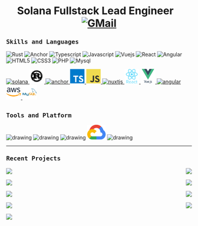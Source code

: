 <h1 align="center">
Solana Fullstack Lead Engineer
  &nbsp;&nbsp;
  <a href="mailto:topstack2021a@gmail.com">
    <img src="https://cdn-icons-png.flaticon.com/512/732/732200.png" alt="GMail" height="30" width="30">
  </a>

</h1>


<h3><b><samp>Skills and Languages</samp></b></h3>

![Rust](https://img.shields.io/badge/Rust-ff0000?style=flat-square&logo=Rust&logoColor=white)
![Anchor](https://img.shields.io/badge/Anchor-ff0040?style=flat-square&logo=anchor&logoColor=white)
![Typescript](https://img.shields.io/badge/Typescript-ff0080?style=flat-square&logo=typescript&logoColor=white)
![Javascript](https://img.shields.io/badge/Javascript-ff00bf?style=flat-square&logo=javascript&logoColor=white)
![Vuejs](https://img.shields.io/badge/Vuejs-ff00ff?style=flat-square&logo=Vue.js&logoColor=white)
![React](https://img.shields.io/badge/React-bf00ff?style=flat-square&logo=React&logoColor=white)
![Angular](https://img.shields.io/badge/Angular-8000ff?style=flat-square&logo=Angular&logoColor=white)
![HTML5](https://img.shields.io/badge/HTML5-4000ff?style=flat-square&logo=HTML5&logoColor=white)
![CSS3](https://img.shields.io/badge/CSS3-0000ff?style=flat-square&logo=CSS3&logoColor=white)
![PHP](https://img.shields.io/badge/PHP-0040ff?style=flat-square&logo=php&logoColor=white)
![Mysql](https://img.shields.io/badge/Mysql-0080ff?style=flat-square&logo=mysql&logoColor=white)


<p align="left"> 
    <a href="https://solana.com/" target="_blank" rel="noreferrer"> <img src="https://raw.githubusercontent.com/trustwallet/assets/master/blockchains/solana/info/logo.png" alt="solana" width="40" height="40"/> </a> 
    <a href="https://www.rust-lang.org" target="_blank" rel="noreferrer"> <img src="https://raw.githubusercontent.com/devicons/devicon/master/icons/rust/rust-plain.svg" alt="rust" width="40" height="40"/> </a> 
    <a href="https://github.com/project-serum/anchor" target="_blank" rel="noreferrer"> <img src="https://camo.githubusercontent.com/0542190d13e5a50f7d601abc4bfde84cf02af2ca786af519e78411f43f3ca9c0/68747470733a2f2f6d656469612e646973636f72646170702e6e65742f6174746163686d656e74732f3831333434343531343934393130333635382f3839303237383532303535333630333039322f6578706f72742e706e673f77696474683d373436266865696768743d373436" alt="anchor" width="40" height="40"/> </a> 
    <a href="https://www.typescriptlang.org/" target="_blank" rel="noreferrer"> <img src="https://raw.githubusercontent.com/devicons/devicon/master/icons/typescript/typescript-original.svg" alt="typescript" width="40" height="40"/> </a>
    <a href="https://developer.mozilla.org/en-US/docs/Web/JavaScript" target="_blank" rel="noreferrer"> <img src="https://raw.githubusercontent.com/devicons/devicon/master/icons/javascript/javascript-original.svg" alt="javascript" width="40" height="40"/> </a>  
    <a href="https://nuxtjs.org/" target="_blank" rel="noreferrer"> <img src="https://www.vectorlogo.zone/logos/nuxtjs/nuxtjs-icon.svg" alt="nuxtjs" width="40" height="40"/> </a> 
    <a href="https://reactjs.org/" target="_blank" rel="noreferrer"> <img src="https://raw.githubusercontent.com/devicons/devicon/master/icons/react/react-original-wordmark.svg" alt="react" width="40" height="40"/> </a> 
    <a href="https://vuejs.org/" target="_blank" rel="noreferrer"> <img src="https://raw.githubusercontent.com/devicons/devicon/master/icons/vuejs/vuejs-original-wordmark.svg" alt="vuejs" width="40" height="40"/> </a> 
    <a href="https://angular.io" target="_blank" rel="noreferrer"> <img src="https://angular.io/assets/images/logos/angular/angular.svg" alt="angular" width="40" height="40"/> </a> 
    <a href="https://aws.amazon.com" target="_blank" rel="noreferrer"> <img src="https://raw.githubusercontent.com/devicons/devicon/master/icons/amazonwebservices/amazonwebservices-original-wordmark.svg" alt="aws" width="40" height="40"/> </a> 
    <a href="https://www.mysql.com/" target="_blank" rel="noreferrer"> <img src="https://raw.githubusercontent.com/devicons/devicon/master/icons/mysql/mysql-original-wordmark.svg" alt="mysql" width="40" height="40"/> </a> 
    
</p>

##

<h3><b><samp>Tools and Platform</samp></b></h3>

<span>
<img src="https://cdn-icons-png.flaticon.com/512/5969/5969282.png" alt="drawing" width="50"/>
<img src="https://cdn-icons-png.flaticon.com/512/0/747.png" alt="drawing" width="50"/>
<img src="https://github.com/amandewatnitrr/amandewatnitrr/blob/main/imgs/visual-studio-code.svg" alt="drawing" width="40"/>
<img src="https://github.com/amandewatnitrr/amandewatnitrr/blob/main/imgs/google-cloud-1.svg" alt="drawing" width="50"/>
<img src="https://github.com/amandewatnitrr/amandewatnitrr/blob/main/imgs/git-icon.svg" alt="drawing" width="40"/>
</span>
<hr>

<h3><b><samp>Recent Projects</samp></b></h3>

<p>
<a href="https://github.com/CropperFinance/cropper_instructions">
  <img align="left" src="https://github-readme-stats.vercel.app/api/pin/?username=CropperFinance&repo=cropper_instructions&show_owner=true&theme=outrun" />
</a>
<a href="https://github.com/SolanaEngineer/vovo-finance-protocol">
  <img align="right" src="https://github-readme-stats.vercel.app/api/pin/?username=SolanaEngineer&repo=vovo-finance-protocol&show_owner=true&theme=outrun" />
</a>
</p>

<br/>
<p>
<a href="https://github.com/SolanaEngineer/sol-liquity">
  <img align="left" src="https://github-readme-stats.vercel.app/api/pin/?username=SolanaEngineer&repo=sol-liquity&show_owner=true&theme=outrun" />
</a>
<a href="https://github.com/SolanaEngineer/atlas-vesting">
  <img align="right" src="https://github-readme-stats.vercel.app/api/pin/?username=SolanaEngineer&repo=atlas-vesting&show_owner=true&theme=outrun" />
</a>
</p>


<br/>
<p>
<a href="https://github.com/SolanaEngineer/atlas-farm-contracts">
  <img align="left" src="https://github-readme-stats.vercel.app/api/pin/?username=SolanaEngineer&repo=atlas-farm-contracts&show_owner=true&theme=outrun" />
</a>
<a href="https://github.com/SolanaEngineer/atlas-airdrop-vesting">
  <img align="right" src="https://github-readme-stats.vercel.app/api/pin/?username=SolanaEngineer&repo=atlas-airdrop-vesting&show_owner=true&theme=outrun" />
</a>
</p>


<br/>
<p>
<a href="https://github.com/SolanaEngineer/nft-launchpad">
  <img align="left" src="https://github-readme-stats.vercel.app/api/pin/?username=SolanaEngineer&repo=nft-launchpad&show_owner=true&theme=outrun" />
</a>
<a href="https://github.com/SolanaEngineer/token-vesting">
  <img align="right" src="https://github-readme-stats.vercel.app/api/pin/?username=SolanaEngineer&repo=token-vesting&show_owner=true&theme=outrun" />
</a>
</p>

<br/>
<p>
<a href="https://github.com/RatioFinance/ratio-assignment">
  <img align="left" src="https://github-readme-stats.vercel.app/api/pin/?username=RatioFinance&repo=ratio-assignment&show_owner=true&theme=outrun" />
</a>
</p>
<!-- 
## <p align="center"><h4 align="center"><samp> An IoT Developer, An Open Source Contributor, Cloud Architecture ☁ & A Competitive Programmer </samp></h4></p>

<div>
<img align="right" src="https://github.com/amandewatnitrr/amandewatnitrr/blob/main/terminal.gif" width="40%"/>
  <br>

- 👷 <samp>Currently pursuing B.Tech in Electrical Engrineering(2018-2022) from National Institute of Technology Raipur
- 🔭 <samp>Diploma in Computer Applications from C.V.Raman University(2020) - 83.85%
- ✍🏻 <samp>Core Member of IEEE Bombay Section Technical and Professional Committee (August 2020 - May 2022)
- 🧑🏽 <samp>Founder of Hack Club NITRR (October 2021 - Present)
- 👨🏻‍💻 <samp>Head Coordinator at Turing Club of Programmers, NIT Raipur.
- 🥇 <samp>Runner Up Robothon_1.0(March 2020) || Runner Up Apscript Hackathon(Febrruary 2021) || E-Ujjwala Hackathon Finalists(August 2020)
- 💼 <samp>I’m looking for **Internship/Full-Time(PPO)** Opportunities/roles.
- 💬 <samp>Ask me about IoT/Arduino/Raspberry-Pi/PHP-Dev/Cloud Architecture
- 🤔 <samp>I’m looking for help with how to excel in Competitive Programming
- ⚡ <samp>Fun fact: I am kinda boring and sometimes dumb though, but I am a determined guy.
- ♟ <samp>I play a lot of chess, and I am 1400-1500 rated on chess.com.
</div>

```golang
package main

import (
	"fmt"
)

type Bio map[string]string

func main() {
	for k, v := range GetBio() {
		fmt.Printf("%+v: %+v\n", k, v)
	}
}

func GetBio() Bio {
	return Bio{
		"- ⚡ Quick bio:":                    "A kind of metalHead-melomaniac-gearAddict-amateurMusician-traveler-foodLover-gamer-coder-programmer-catLover-sportsAficionado hybrid",
		"- 🔭 I’m currently working on":      "Tredicom as a Senior Software Developer --- UAdeC as a Part Time Teacher",
		"- 🌱 I’m currently learning":        "Golang, MongoDB, RabbitMQ, K8s, GCP (Tech stack from my company) --- Sharpening my Front End Skills for the MERN stack (Personal goal)",
		"- 👯 I’m looking to collaborate on": "Python, Golang and Docker related projects",
		"- 🤔 I’m looking for help with":     "Anything related to what I am currently learning 😅",
		"- 💬 Ask me about":                  "Python, PHP, Laravel, SQL, Software Design & Architecture, Web-Dev and SEO",
		"- 📫 How to reach me:":              "https://github.com/AnhellO#you-can-reach-me-at-alien",
	}
}
```

<hr> -->

